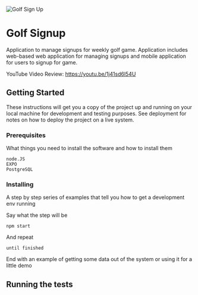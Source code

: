 
![Golf Sign Up](http://i.freegifmaker.me/1/5/5/8/1/1/1558116110114393.gif "Golf Sign Up")


# Golf Signup
Application to manage signups for weekly golf game.  Application includes web-based web application for managing signups and mobile application for users to signup for game.

YouTube Video Review:
https://youtu.be/1j41sd6l54U


## Getting Started

These instructions will get you a copy of the project up and running on your local machine for development and testing purposes. See deployment for notes on how to deploy the project on a live system.

### Prerequisites

What things you need to install the software and how to install them

```
node.JS
EXPO
PostgreSQL
```

### Installing

A step by step series of examples that tell you how to get a development env running

Say what the step will be

```
npm start
```

And repeat

```
until finished
```

End with an example of getting some data out of the system or using it for a little demo

## Running the tests
